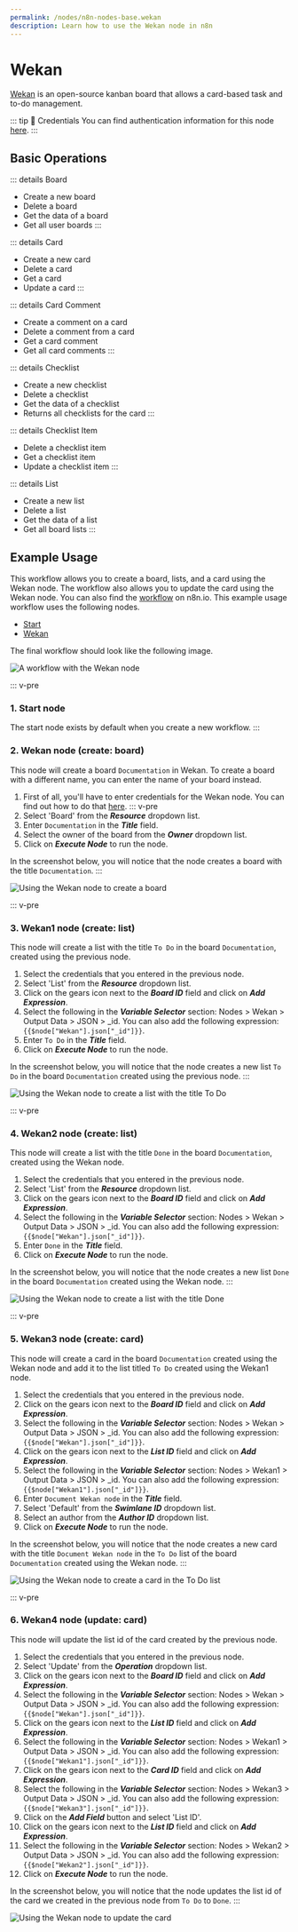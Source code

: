 ```yaml
---
permalink: /nodes/n8n-nodes-base.wekan
description: Learn how to use the Wekan node in n8n
---
```


# Wekan

[Wekan](https://wekan.github.io/) is an open-source kanban board that allows a card-based task and to-do management.

::: tip 🔑 Credentials
You can find authentication information for this node [here](../../../credentials/Wekan/README.md).
:::

## Basic Operations

::: details Board
- Create a new board
- Delete a board
- Get the data of a board
- Get all user boards
:::

::: details Card
- Create a new card
- Delete a card
- Get a card
- Update a card
:::

::: details Card Comment
- Create a comment on a card
- Delete a comment from a card
- Get a card comment
- Get all card comments
:::

::: details Checklist
- Create a new checklist
- Delete a checklist
- Get the data of a checklist
- Returns all checklists for the card
:::

::: details Checklist Item
- Delete a checklist item
- Get a checklist item
- Update a checklist item
:::

::: details List
- Create a new list
- Delete a list
- Get the data of a list
- Get all board lists
:::

## Example Usage

This workflow allows you to create a board, lists, and a card using the Wekan node. The workflow also allows you to update the card using the Wekan node. You can also find the [workflow](https://n8n.io/workflows/728) on n8n.io. This example usage workflow uses the following nodes.
- [Start](../../core-nodes/Start/README.md)
- [Wekan]()

The final workflow should look like the following image.

![A workflow with the Wekan node](./workflow.png) 

::: v-pre
### 1. Start node

The start node exists by default when you create a new workflow.
:::

### 2. Wekan node (create: board)

This node will create a board `Documentation` in Wekan. To create a board with a different name, you can enter the name of your board instead.

1. First of all, you'll have to enter credentials for the Wekan node. You can find out how to do that [here](../../../credentials/Wekan/README.md).
::: v-pre
2. Select 'Board' from the ***Resource*** dropdown list.
3. Enter `Documentation` in the ***Title*** field.
4. Select the owner of the board from the ***Owner*** dropdown list.
5. Click on ***Execute Node*** to run the node.

In the screenshot below, you will notice that the node creates a board with the title `Documentation`.
:::

![Using the Wekan node to create a board](./Wekan_node.png)

::: v-pre
### 3. Wekan1 node (create: list)

This node will create a list with the title `To Do` in the board `Documentation`, created using the previous node.

1. Select the credentials that you entered in the previous node.
2. Select 'List' from the ***Resource*** dropdown list.
3. Click on the gears icon next to the ***Board ID*** field and click on ***Add Expression***.
4. Select the following in the ***Variable Selector*** section: Nodes > Wekan > Output Data > JSON > _id. You can also add the following expression: `{{$node["Wekan"].json["_id"]}}`.
5. Enter `To Do` in the ***Title*** field.
6. Click on ***Execute Node*** to run the node.

In the screenshot below, you will notice that the node creates a new list `To Do` in the board `Documentation` created using the previous node.
:::

![Using the Wekan node to create a list with the title To Do](./Wekan2_node.png)

::: v-pre
### 4. Wekan2 node (create: list)

This node will create a list with the title `Done` in the board `Documentation`, created using the Wekan node.

1. Select the credentials that you entered in the previous node.
2. Select 'List' from the ***Resource*** dropdown list.
3. Click on the gears icon next to the ***Board ID*** field and click on ***Add Expression***.
4. Select the following in the ***Variable Selector*** section: Nodes > Wekan > Output Data > JSON > _id. You can also add the following expression: `{{$node["Wekan"].json["_id"]}}`.
5. Enter `Done` in the ***Title*** field.
6. Click on ***Execute Node*** to run the node.

In the screenshot below, you will notice that the node creates a new list `Done` in the board `Documentation` created using the Wekan node.
:::

![Using the Wekan node to create a list with the title Done](./Wekan2_node.png)

::: v-pre
### 5. Wekan3 node (create: card)

This node will create a card in the board `Documentation` created using the Wekan node and add it to the list titled `To Do` created using the Wekan1 node.

1. Select the credentials that you entered in the previous node.
2. Click on the gears icon next to the ***Board ID*** field and click on ***Add Expression***.
3. Select the following in the ***Variable Selector*** section: Nodes > Wekan > Output Data > JSON > _id. You can also add the following expression: `{{$node["Wekan"].json["_id"]}}`.
4. Click on the gears icon next to the ***List ID*** field and click on ***Add Expression***.
5. Select the following in the ***Variable Selector*** section: Nodes > Wekan1 > Output Data > JSON > _id. You can also add the following expression: `{{$node["Wekan1"].json["_id"]}}`.
6. Enter `Document Wekan node` in the ***Title*** field.
7. Select 'Default' from the ***Swimlane ID*** dropdown list.
8. Select an author from the ***Author ID*** dropdown list.
9. Click on ***Execute Node*** to run the node.

In the screenshot below, you will notice that the node creates a new card with the title `Document Wekan node` in the `To Do` list of the board `Documentation` created using the Wekan node.
:::

![Using the Wekan node to create a card in the To Do list](./Wekan3_node.png)

::: v-pre
### 6. Wekan4 node (update: card)

This node will update the list id of the card created by the previous node.

1. Select the credentials that you entered in the previous node.
2. Select 'Update' from the ***Operation*** dropdown list.
3. Click on the gears icon next to the ***Board ID*** field and click on ***Add Expression***.
4. Select the following in the ***Variable Selector*** section: Nodes > Wekan > Output Data > JSON > _id. You can also add the following expression: `{{$node["Wekan"].json["_id"]}}`.
5. Click on the gears icon next to the ***List ID*** field and click on ***Add Expression***.
6. Select the following in the ***Variable Selector*** section: Nodes > Wekan1 > Output Data > JSON > _id. You can also add the following expression: `{{$node["Wekan1"].json["_id"]}}`.
7. Click on the gears icon next to the ***Card ID*** field and click on ***Add Expression***.
8. Select the following in the ***Variable Selector*** section: Nodes > Wekan3 > Output Data > JSON > _id. You can also add the following expression: `{{$node["Wekan3"].json["_id"]}}`.
9. Click on the ***Add Field*** button and select 'List ID'.
10. Click on the gears icon next to the ***List ID*** field and click on ***Add Expression***.
11. Select the following in the ***Variable Selector*** section: Nodes > Wekan2 > Output Data > JSON > _id. You can also add the following expression: `{{$node["Wekan2"].json["_id"]}}`.
12. Click on ***Execute Node*** to run the node.

In the screenshot below, you will notice that the node updates the list id of the card we created in the previous node from `To Do` to `Done`.
:::

![Using the Wekan node to update the card](./Wekan4_node.png)
